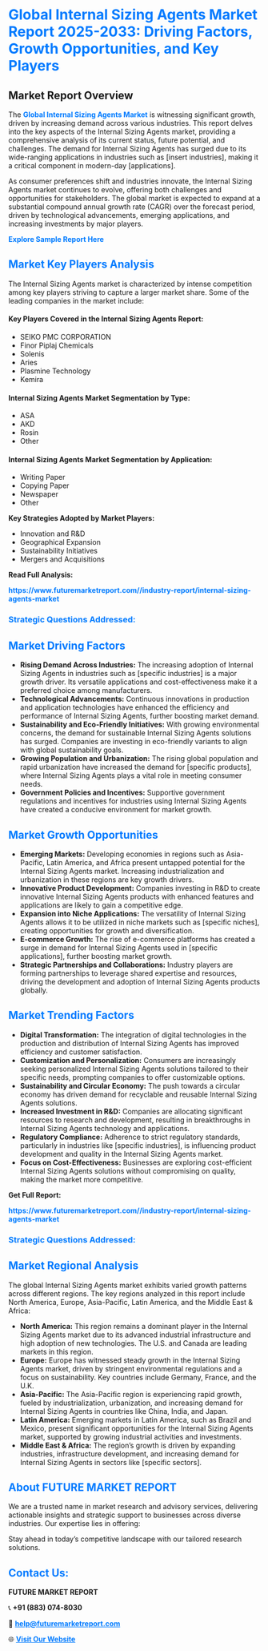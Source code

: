 <h1 style="color: #007BFF;">Global Internal Sizing Agents Market Report 2025-2033: Driving Factors, Growth Opportunities, and Key Players</h1>

<section id="overview">
<h2>Market Report Overview</h2>
<p>The <a href="https://www.futuremarketreport.com//industry-report/internal-sizing-agents-market" style="color: #007BFF; text-decoration: none;"><strong>Global Internal Sizing Agents Market</strong></a> is witnessing significant growth, driven by increasing demand across various industries. This report delves into the key aspects of the Internal Sizing Agents market, providing a comprehensive analysis of its current status, future potential, and challenges. The demand for Internal Sizing Agents has surged due to its wide-ranging applications in industries such as [insert industries], making it a critical component in modern-day [applications].</p>
<p>As consumer preferences shift and industries innovate, the Internal Sizing Agents market continues to evolve, offering both challenges and opportunities for stakeholders. The global market is expected to expand at a substantial compound annual growth rate (CAGR) over the forecast period, driven by technological advancements, emerging applications, and increasing investments by major players.</p>
</section>

<section id="overview">
<p><a href="https://www.futuremarketreport.com//request-sample/reportId=46953" style="color: #007BFF; text-decoration: none;"><strong>Explore Sample Report Here</strong></a></p>
</section>

<section id="key-players">
<h2 style="color: #007BFF;">Market Key Players Analysis</h2>
<p>The Internal Sizing Agents market is characterized by intense competition among key players striving to capture a larger market share. Some of the leading companies in the market include:</p>
<h4>Key Players Covered in the Internal Sizing Agents Report:</h4>
<ul><li>SEIKO PMC CORPORATION</li><li>Finor Piplaj Chemicals</li><li>Solenis</li><li>Aries</li><li>Plasmine Technology</li><li>Kemira</li></ul>
<h4>Internal Sizing Agents Market Segmentation by Type:</h4>
<ul><li>ASA</li><li>AKD</li><li>Rosin</li><li>Other</li></ul>

<h4>Internal Sizing Agents Market Segmentation by Application:</h4>
<ul><li>Writing Paper</li><li>Copying Paper</li><li>Newspaper</li><li>Other</li></ul>
<p><strong>Key Strategies Adopted by Market Players:</strong></p>
<ul>
<li>Innovation and R&D</li>
<li>Geographical Expansion</li>
<li>Sustainability Initiatives</li>
<li>Mergers and Acquisitions</li>
</ul>
</section>

<section>
<p><strong>Read Full Analysis: </strong></p><a href="https://www.futuremarketreport.com//industry-report/internal-sizing-agents-market" style="color: #007BFF; text-decoration: none;"><strong>https://www.futuremarketreport.com//industry-report/internal-sizing-agents-market</strong></a>
<h3 style="color: #007BFF;">Strategic Questions Addressed:</h3>
</section>

<section id="driving-factors">
<h2 style="color: #007BFF;">Market Driving Factors</h2>
<ul>
<li><strong>Rising Demand Across Industries:</strong> The increasing adoption of Internal Sizing Agents in industries such as [specific industries] is a major growth driver. Its versatile applications and cost-effectiveness make it a preferred choice among manufacturers.</li>
<li><strong>Technological Advancements:</strong> Continuous innovations in production and application technologies have enhanced the efficiency and performance of Internal Sizing Agents, further boosting market demand.</li>
<li><strong>Sustainability and Eco-Friendly Initiatives:</strong> With growing environmental concerns, the demand for sustainable Internal Sizing Agents solutions has surged. Companies are investing in eco-friendly variants to align with global sustainability goals.</li>
<li><strong>Growing Population and Urbanization:</strong> The rising global population and rapid urbanization have increased the demand for [specific products], where Internal Sizing Agents plays a vital role in meeting consumer needs.</li>
<li><strong>Government Policies and Incentives:</strong> Supportive government regulations and incentives for industries using Internal Sizing Agents have created a conducive environment for market growth.</li>
</ul>
</section>

<section id="growth-opportunities">
<h2 style="color: #007BFF;">Market Growth Opportunities</h2>
<ul>
<li><strong>Emerging Markets:</strong> Developing economies in regions such as Asia-Pacific, Latin America, and Africa present untapped potential for the Internal Sizing Agents market. Increasing industrialization and urbanization in these regions are key growth drivers.</li>
<li><strong>Innovative Product Development:</strong> Companies investing in R&D to create innovative Internal Sizing Agents products with enhanced features and applications are likely to gain a competitive edge.</li>
<li><strong>Expansion into Niche Applications:</strong> The versatility of Internal Sizing Agents allows it to be utilized in niche markets such as [specific niches], creating opportunities for growth and diversification.</li>
<li><strong>E-commerce Growth:</strong> The rise of e-commerce platforms has created a surge in demand for Internal Sizing Agents used in [specific applications], further boosting market growth.</li>
<li><strong>Strategic Partnerships and Collaborations:</strong> Industry players are forming partnerships to leverage shared expertise and resources, driving the development and adoption of Internal Sizing Agents products globally.</li>
</ul>
</section>

<section id="trending-factors">
<h2 style="color: #007BFF;">Market Trending Factors</h2>
<ul>
<li><strong>Digital Transformation:</strong> The integration of digital technologies in the production and distribution of Internal Sizing Agents has improved efficiency and customer satisfaction.</li>
<li><strong>Customization and Personalization:</strong> Consumers are increasingly seeking personalized Internal Sizing Agents solutions tailored to their specific needs, prompting companies to offer customizable options.</li>
<li><strong>Sustainability and Circular Economy:</strong> The push towards a circular economy has driven demand for recyclable and reusable Internal Sizing Agents solutions.</li>
<li><strong>Increased Investment in R&D:</strong> Companies are allocating significant resources to research and development, resulting in breakthroughs in Internal Sizing Agents technology and applications.</li>
<li><strong>Regulatory Compliance:</strong> Adherence to strict regulatory standards, particularly in industries like [specific industries], is influencing product development and quality in the Internal Sizing Agents market.</li>
<li><strong>Focus on Cost-Effectiveness:</strong> Businesses are exploring cost-efficient Internal Sizing Agents solutions without compromising on quality, making the market more competitive.</li>
</ul>
</section>

<section>
<p><strong>Get Full Report: </strong></p><a href="https://www.futuremarketreport.com//industry-report/internal-sizing-agents-market" style="color: #007BFF; text-decoration: none;"><strong>https://www.futuremarketreport.com//industry-report/internal-sizing-agents-market</strong></a>
<h3 style="color: #007BFF;">Strategic Questions Addressed:</h3>
</section>


<section id="regional-analysis">
<h2 style="color: #007BFF;">Market Regional Analysis</h2>
<p>The global Internal Sizing Agents market exhibits varied growth patterns across different regions. The key regions analyzed in this report include North America, Europe, Asia-Pacific, Latin America, and the Middle East & Africa:</p>
<ul>
<li><strong>North America:</strong> This region remains a dominant player in the Internal Sizing Agents market due to its advanced industrial infrastructure and high adoption of new technologies. The U.S. and Canada are leading markets in this region.</li>
<li><strong>Europe:</strong> Europe has witnessed steady growth in the Internal Sizing Agents market, driven by stringent environmental regulations and a focus on sustainability. Key countries include Germany, France, and the U.K.</li>
<li><strong>Asia-Pacific:</strong> The Asia-Pacific region is experiencing rapid growth, fueled by industrialization, urbanization, and increasing demand for Internal Sizing Agents in countries like China, India, and Japan.</li>
<li><strong>Latin America:</strong> Emerging markets in Latin America, such as Brazil and Mexico, present significant opportunities for the Internal Sizing Agents market, supported by growing industrial activities and investments.</li>
<li><strong>Middle East & Africa:</strong> The region’s growth is driven by expanding industries, infrastructure development, and increasing demand for Internal Sizing Agents in sectors like [specific sectors].</li>
</ul>
</section>

<footer>
<h2 style="color: #007BFF;">About FUTURE MARKET REPORT</h2>
<p>We are a trusted name in market research and advisory services, delivering actionable insights and strategic support to businesses across diverse industries. Our expertise lies in offering:</p>

<p>Stay ahead in today’s competitive landscape with our tailored research solutions.</p>

<h2 style="color: #007BFF;">Contact Us:</h2>
<p><strong>FUTURE MARKET REPORT</strong></p>
<p>📞 <strong>+91 (883) 074-8030</strong></p>
<p>📧 <strong><a href="mailto:help@futuremarketreport.com" style="color: #007BFF;">help@futuremarketreport.com</a></strong></p>
<p>🌐 <strong><a href="https://www.futuremarketreport.com/" style="color: #007BFF;">Visit Our Website</a></strong></p>
</footer>